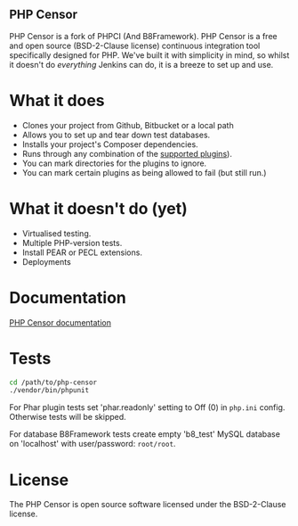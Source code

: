 PHP Censor
----------

PHP Censor is a fork of PHPCI (And B8Framework). PHP Censor is a free and open source (BSD-2-Clause license) continuous
integration tool specifically designed for PHP. We've  built it with simplicity in mind, so whilst it doesn't
do *everything* Jenkins can do, it is a breeze to set up and use.

What it does
============

* Clones your project from Github, Bitbucket or a local path
* Allows you to set up and tear down test databases.
* Installs your project's Composer dependencies.
* Runs through any combination of the [supported plugins](docs/README.md)).
* You can mark directories for the plugins to ignore.
* You can mark certain plugins as being allowed to fail (but still run.)

What it doesn't do (yet)
========================

* Virtualised testing.
* Multiple PHP-version tests.
* Install PEAR or PECL extensions.
* Deployments

Documentation
=============

[PHP Censor documentation](docs/README.md)

Tests
=====

```bash
cd /path/to/php-censor
./vendor/bin/phpunit
```

For Phar plugin tests set 'phar.readonly' setting to Off (0) in `php.ini` config. Otherwise tests will be skipped.

For database B8Framework tests create empty 'b8_test' MySQL database on 'localhost' with user/password: `root/root`.

License
=======

The PHP Censor is open source software licensed under the BSD-2-Clause license.
